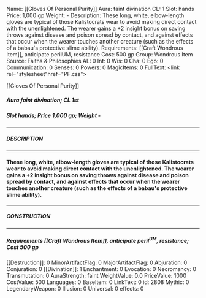 Name: [[Gloves Of Personal Purity]]
Aura: faint divination
CL: 1
Slot: hands
Price: 1,000 gp
Weight: -
Description: These long, white, elbow-length gloves are typical of those Kalistocrats wear to avoid making direct contact with the unenlightened. The wearer gains a +2 insight bonus on saving throws against disease and poison spread by contact, and against effects that occur when the wearer touches another creature (such as the effects of a babau's protective slime ability).
Requirements: [[Craft Wondrous Item]], anticipate perilUM, resistance
Cost: 500 gp
Group: Wondrous Item
Source: Faiths & Philosophies
AL: 0
Int: 0
Wis: 0
Cha: 0
Ego: 0
Communication: 0
Senses: 0
Powers: 0
MagicItems: 0
FullText: <link rel="stylesheet"href="PF.css"><div class="heading"><p class="alignleft">[[Gloves Of Personal Purity]]</p><div style="clear: both;"></div></div><div><h5><b>Aura </b>faint divination; <b>CL </b>1st</h5><h5><b>Slot </b>hands; <b>Price </b>1,000 gp; <b>Weight </b>-</h5></div><hr/><div><h5><b>DESCRIPTION</b></h5></div><hr/><div><h4><p>These long, white, elbow-length gloves are typical of those Kalistocrats wear to avoid making direct contact with the unenlightened. The wearer gains a +2 insight bonus on saving throws against disease and poison spread by contact, and against effects that occur when the wearer touches another creature (such as the effects of a babau's protective slime ability).</p></h4></div><hr/><div><h5><b>CONSTRUCTION</b></h5></div><hr/><div><h5><b>Requirements </b>[[Craft Wondrous Item]], <i>anticipate peril<sup>UM</sup></i>, <i>resistance</i>; <b>Cost </b>500 gp</h5></div>
[[Destruction]]: 0
MinorArtifactFlag: 0
MajorArtifactFlag: 0
Abjuration: 0
Conjuration: 0
[[Divination]]: 1
Enchantment: 0
Evocation: 0
Necromancy: 0
Transmutation: 0
AuraStrength: faint
WeightValue: 0.0
PriceValue: 1000
CostValue: 500
Languages: 0
BaseItem: 0
LinkText: 0
id: 2808
Mythic: 0
LegendaryWeapon: 0
Illusion: 0
Universal: 0
effects: 0
